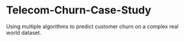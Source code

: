 # Telecom-Churn-Case-Study
Using multiple algorithms to predict  customer churn on a complex real world dataset. 
